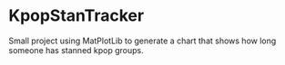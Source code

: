 # KpopStanTracker

Small project using MatPlotLib to generate a chart that shows how long someone has stanned kpop groups. 
